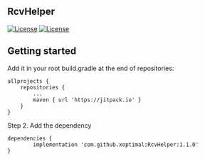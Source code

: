 ## RcvHelper

[![License](https://jitpack.io/v/jitpack/maven-simple.svg)](https://jitpack.io/#xoptimal/RcvHelper/1.1.0)
[![License](https://img.shields.io/badge/license-Apache%202.0-blue.svg)](https://github.com/xoptimal/RcvHelper/blob/master/LICENSE)



## Getting started

Add it in your root build.gradle at the end of repositories:

	allprojects {
		repositories {
			...
			maven { url 'https://jitpack.io' }
		}
	}

Step 2. Add the dependency

	dependencies {
	        implementation 'com.github.xoptimal:RcvHelper:1.1.0'
	}
